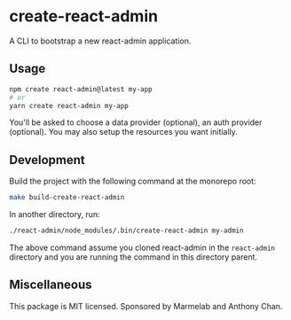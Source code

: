 # create-react-admin

A CLI to bootstrap a new react-admin application.

## Usage

```sh
npm create react-admin@latest my-app
# or
yarn create react-admin my-app
```

You'll be asked to choose a data provider (optional), an auth provider (optional). You may also setup the resources you want initially.

## Development

Build the project with the following command at the monorepo root:

```sh
make build-create-react-admin
```

In another directory, run:

```sh
./react-admin/node_modules/.bin/create-react-admin my-admin
```

The above command assume you cloned react-admin in the `react-admin` directory and you are running the command in this directory parent.

## Miscellaneous

This package is MIT licensed. Sponsored by Marmelab and Anthony Chan.